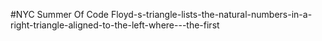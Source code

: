 #NYC Summer Of Code
Floyd-s-triangle-lists-the-natural-numbers-in-a-right-triangle-aligned-to-the-left-where---the-first
